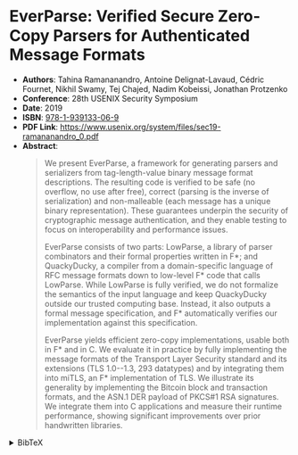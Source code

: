 # EverParse: Veriﬁed Secure Zero-Copy Parsers for Authenticated Message Formats

- **Authors**: Tahina Ramananandro, Antoine Delignat-Lavaud, Cédric Fournet, Nikhil Swamy, Tej Chajed, Nadim Kobeissi, Jonathan Protzenko
- **Conference**: 28th USENIX Security Symposium
- **Date**: 2019
- **ISBN**: [978-1-939133-06-9](https://www.usenix.org/conference/usenixsecurity19/presentation/delignat-lavaud)
- **PDF Link**: <https://www.usenix.org/system/files/sec19-ramananandro_0.pdf>
- **Abstract**:
  > We present EverParse, a framework for generating parsers and serializers
  > from tag-length-value binary message format descriptions. The resulting code
  > is verified to be safe (no overflow, no use after free), correct (parsing is
  > the inverse of serialization) and non-malleable (each message has a unique
  > binary representation). These guarantees underpin the security of
  > cryptographic message authentication, and they enable testing to focus on
  > interoperability and performance issues.
  >
  > EverParse consists of two parts: LowParse, a library of parser combinators
  > and their formal properties written in F*; and QuackyDucky, a compiler from
  > a domain-specific language of RFC message formats down to low-level F* code
  > that calls LowParse. While LowParse is fully verified, we do not formalize
  > the semantics of the input language and keep QuackyDucky outside our trusted
  > computing base. Instead, it also outputs a formal message specification, and
  > F* automatically verifies our implementation against this specification.
  >
  > EverParse yields efficient zero-copy implementations, usable both in F\* and
  > in C. We evaluate it in practice by fully implementing the message formats
  > of the Transport Layer Security standard and its extensions (TLS 1.0--1.3,
  > 293 datatypes) and by integrating them into miTLS, an F* implementation of
  > TLS. We illustrate its generality by implementing the Bitcoin block and
  > transaction formats, and the ASN.1 DER payload of PKCS#1 RSA signatures. We
  > integrate them into C applications and measure their runtime performance,
  > showing significant improvements over prior handwritten libraries.

<!-- markdownlint-disable no-inline-html -->
<details>
<summary>BibTeX</summary>

```bibtex
@inproceedings {236232,
author = {Tahina Ramananandro and Antoine Delignat-Lavaud and Cedric Fournet and
Nikhil Swamy and Tej Chajed and Nadim Kobeissi and Jonathan Protzenko},
title = {{EverParse}: Verified Secure {Zero-Copy} Parsers for Authenticated Message Formats},
booktitle = {28th USENIX Security Symposium (USENIX Security 19)},
year = {2019},
isbn = {978-1-939133-06-9},
address = {Santa Clara, CA},
pages = {1465--1482},
url = {https://www.usenix.org/conference/usenixsecurity19/presentation/delignat-lavaud},
publisher = {USENIX Association},
month = aug
}
```

</details>
<!-- markdownlint-restore -->
